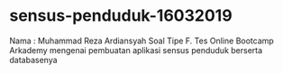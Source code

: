 # sensus-penduduk-16032019
Nama : Muhammad Reza Ardiansyah
Soal Tipe F. Tes Online Bootcamp Arkademy mengenai pembuatan aplikasi sensus penduduk berserta databasenya

